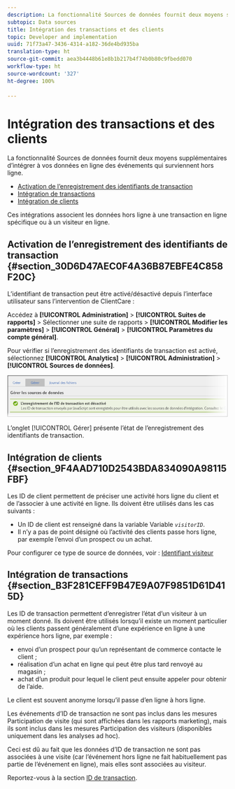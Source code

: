 ```yaml
---
description: La fonctionnalité Sources de données fournit deux moyens supplémentaires d’intégrer à vos données en ligne des événements qui surviennent hors ligne.
subtopic: Data sources
title: Intégration des transactions et des clients
topic: Developer and implementation
uuid: 71f73a47-3436-4314-a182-36de4bd935ba
translation-type: ht
source-git-commit: aea3b4448b61e8b1b217b4f74b0b80c9fbedd070
workflow-type: ht
source-wordcount: '327'
ht-degree: 100%

---
```



# Intégration des transactions et des clients

La fonctionnalité Sources de données fournit deux moyens supplémentaires d’intégrer à vos données en ligne des événements qui surviennent hors ligne.

* [Activation de l’enregistrement des identifiants de transaction](/help/import/c-data-sources/datasrc-integrating-offline-data.md#section_30D6D47AEC0F4A36B87EBFE4C858F20C)
* [Intégration de transactions](/help/import/c-data-sources/datasrc-integrating-offline-data.md#section_B3F281CEFF9B47E9A07F9851D61D415D)
* [Intégration de clients](/help/import/c-data-sources/datasrc-integrating-offline-data.md#section_9F4AAD710D2543BDA834090A98115FBF)

Ces intégrations associent les données hors ligne à une transaction en ligne spécifique ou à un visiteur en ligne.

## Activation de l’enregistrement des identifiants de transaction {#section_30D6D47AEC0F4A36B87EBFE4C858F20C}

L’identifiant de transaction peut être activé/désactivé depuis l’interface utilisateur sans l’intervention de ClientCare :

Accédez à **[!UICONTROL Administration]** > **[!UICONTROL Suites de rapports]** > Sélectionner une suite de rapports > **[!UICONTROL Modifier les paramètres]** > **[!UICONTROL Général]** > **[!UICONTROL Paramètres du compte général]**.

<!-- 

<p>When contacting Customer Care, be prepared to provide the following information: </p> 
<ul id="ul_C425C7A074484650AFCCF0425E8E3F47"> 
 <li id="li_7640C0C4DF0C49749A3C37E5461DC22F">Report Suite ID of the data source for which you need transaction ID recording enabled. <p>In Data Sources, the report suite ID is the first part of the login appended by a random number that identifies the specific data source that was set up. For example, <code> RSID-drmossdev5 Login-drmossdev5_0001343430</code>. </p> </li> 
 <li id="li_4FB0E3EC7BE94A2DBEE9063365A71C9C">The Transaction ID expiration window (described in <a href="/help/import/c-data-sources/datasrc-tid-visitor-profile.md"  > Transaction ID and Visitor Profiles</a>). By default this is 90 days, but it can be extended to up to 2 years. </li> 
</ul>

 -->

Pour vérifier si l’enregistrement des identifiants de transaction est activé, sélectionnez **[!UICONTROL Analytics]** > **[!UICONTROL Administration]** > **[!UICONTROL Sources de données]**.

![](assets/transaction-ID-recording-active.png)

L’onglet [!UICONTROL Gérer] présente l’état de l’enregistrement des identifiants de transaction.

## Intégration de clients {#section_9F4AAD710D2543BDA834090A98115FBF}

Les ID de client permettent de préciser une activité hors ligne du client et de l’associer à une activité en ligne. Ils doivent être utilisés dans les cas suivants :

* Un ID de client est renseigné dans la variable Variable *`visitorID`*.
* Il n’y a pas de point désigné où l’activité des clients passe hors ligne, par exemple l’envoi d’un prospect ou un achat.

Pour configurer ce type de source de données, voir : [Identifiant visiteur](/help/import/c-data-sources/c-datasrc-types/datasrc-visitorid.md)

## Intégration de transactions {#section_B3F281CEFF9B47E9A07F9851D61D415D}

Les ID de transaction permettent d’enregistrer l’état d’un visiteur à un moment donné. Ils doivent être utilisés lorsqu’il existe un moment particulier où les clients passent généralement d’une expérience en ligne à une expérience hors ligne, par exemple :

* envoi d’un prospect pour qu’un représentant de commerce contacte le client ;
* réalisation d’un achat en ligne qui peut être plus tard renvoyé au magasin ;
* achat d’un produit pour lequel le client peut ensuite appeler pour obtenir de l’aide.

Le client est souvent anonyme lorsqu’il passe d’en ligne à hors ligne.

Les événements d’ID de transaction ne sont pas inclus dans les mesures Participation de visite (qui sont affichées dans les rapports marketing), mais ils sont inclus dans les mesures Participation des visiteurs (disponibles uniquement dans les analyses ad hoc).

Ceci est dû au fait que les données d’ID de transaction ne sont pas associées à une visite (car l’événement hors ligne ne fait habituellement pas partie de l’événement en ligne), mais elles sont associées au visiteur.

Reportez-vous à la section [ID de transaction](/help/import/c-data-sources/c-datasrc-types/datasrc-transactionid.md).
